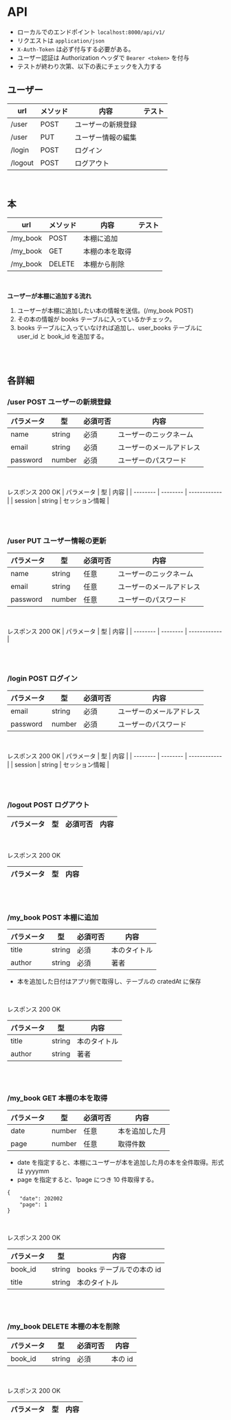 # API

- ローカルでのエンドポイント `localhost:8000/api/v1/`
- リクエストは `application/json`
- `X-Auth-Token` は必ず付与する必要がある。
- ユーザー認証は Authorization ヘッダで `Bearer <token>` を付与
- テストが終わり次第、以下の表にチェックを入力する

## ユーザー

| url     | メソッド | 内容                | テスト |
| ------- | -------- | ------------------  | ------ |
| /user   | POST     | ユーザーの新規登録 |        |
| /user   | PUT      | ユーザー情報の編集 |        |
| /login  | POST     | ログイン           |        |
| /logout | POST     | ログアウト         |        |

<br>

## 本

| url      | メソッド | 内容            | テスト |
| -------- | -------- | --------------  | ------ |
| /my_book | POST     | 本棚に追加     |        |
| /my_book | GET      | 本棚の本を取得 |        |
| /my_book | DELETE   | 本棚から削除   |        |

<br>

<B>ユーザーが本棚に追加する流れ</B>

1. ユーザーが本棚に追加したい本の情報を送信。(/my_book POST)
1. その本の情報が books テーブルに入っているかチェック。
1. books テーブルに入っていなければ追加し、user_books テーブルに user_id と book_id を追加する。

<br><br>

## 各詳細

### /user POST ユーザーの新規登録

| パラメータ | 型     | 必須可否 | 内容                     |
| ---------- | ------ | -------- | ------------------------ |
| name       | string | 必須     | ユーザーのニックネーム   |
| email      | string | 必須     | ユーザーのメールアドレス |
| password   | number | 必須     | ユーザーのパスワード     |

<br>

レスポンス 200 OK
| パラメータ | 型 | 内容 |
| -------- | -------- | ------------ |
| session | string | セッション情報 |

<br><br>

### /user PUT ユーザー情報の更新

| パラメータ | 型     | 必須可否 | 内容                     |
| ---------- | ------ | -------- | ------------------------ |
| name       | string | 任意     | ユーザーのニックネーム   |
| email      | string | 任意     | ユーザーのメールアドレス |
| password   | number | 任意     | ユーザーのパスワード     |

<br>

レスポンス 200 OK
| パラメータ | 型 | 内容 |
| -------- | -------- | ------------ |

<br><br>

### /login POST ログイン

| パラメータ | 型     | 必須可否 | 内容                     |
| ---------- | ------ | -------- | ------------------------ |
| email      | string | 必須     | ユーザーのメールアドレス |
| password   | number | 必須     | ユーザーのパスワード     |

<br>

レスポンス 200 OK
| パラメータ | 型 | 内容 |
| -------- | -------- | ------------ |
| session | string | セッション情報 |

<br><br>

### /logout POST ログアウト

| パラメータ | 型  | 必須可否 | 内容 |
| ---------- | --- | -------- | ---- |

<br>

レスポンス 200 OK

| パラメータ | 型  | 内容 |
| ---------- | --- | ---- |

<br><br>

### /my_book POST 本棚に追加

| パラメータ | 型     | 必須可否 | 内容         |
| ---------- | ------ | -------- | ------------ |
| title      | string | 必須     | 本のタイトル |
| author     | string | 必須     | 著者         |

- 本を追加した日付はアプリ側で取得し、テーブルの cratedAt に保存

<br>

レスポンス 200 OK

| パラメータ | 型     | 内容         |
| ---------- | ------ | ------------ |
| title      | string | 本のタイトル |
| author     | string | 著者         |

<br><br>

### /my_book GET 本棚の本を取得

| パラメータ | 型     | 必須可否 | 内容           |
| ---------- | ------ | -------- | -------------- |
| date       | number | 任意     | 本を追加した月 |
| page       | number | 任意     | 取得件数       |

- date を指定すると、本棚にユーザーが本を追加した月の本を全件取得。形式は yyyymm
- page を指定すると、1page につき 10 件取得する。

```
{
    "date": 202002
    "page": 1
}
```

<br>

レスポンス 200 OK

| パラメータ | 型     | 内容                      |
| ---------- | ------ | ------------------------- |
| book_id    | string | books テーブルでの本の id |
| title      | string | 本のタイトル              |

<br><br>

### /my_book DELETE 本棚の本を削除

| パラメータ | 型     | 必須可否 | 内容    |
| ---------- | ------ | -------- | ------- |
| book_id    | string | 必須     | 本の id |

<br>

レスポンス 200 OK

| パラメータ | 型  | 内容 |
| ---------- | --- | ---- |
